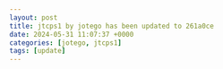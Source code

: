 ```yaml
---
layout: post
title: jtcps1 by jotego has been updated to 261a0ce
date: 2024-05-31 11:07:37 +0000
categories: [jotego, jtcps1]
tags: [update]
---
```


